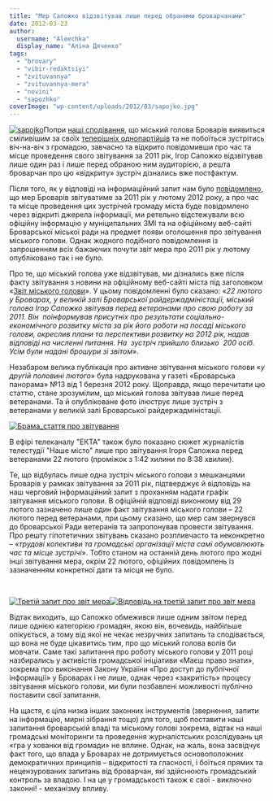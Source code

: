 ```yaml
---
title: "Мер Сапожко відзвітував лише перед обраними броварчанами"
date: 2012-03-23
author: 
  username: "Aleechka"
  display_name: "Аліна Дяченко"
tags: 
  - "brovary"
  - "vibir-redaktsiyi"
  - "zvituvannya"
  - "zvituvannya-mera"
  - "novini"
  - "sapozhko"
coverImage: "wp-content/uploads/2012/03/sapojko.jpg"
---
```


[![](https://mpz.brovary.org/wp-content/uploads/2012/03/sapojko.jpg "sapojko")](https://mpz.brovary.org/wp-content/uploads/2012/03/sapojko.jpg)Попри [наші сподівання](https://mpz.brovary.org/miskiy-golova-zvituvatime-u-lyutomu-2/), що міський голова Броварів виявиться сміливішим за своїх [теперішніх однопартійців](https://mpz.brovary.org/u-brovarah-na-zvituvanna-partii-regioniv-zabuli-zaprositi-viborciv/) та не побоїться зустрітись віч-на-віч з громадою, завчасно та відкрито повідомивши про час та місце проведення свого звітування за 2011 рік, Ігор Сапожко відзвітував лише один раз і лише перед обраною ним аудиторією, а решта броварчан про цю «відкриту» зустріч дізнались вже постфактум.

Після того, як у відповіді на інформаційний запит нам було [повідомлено](https://mpz.brovary.org/miskiy-golova-zvituvatime-u-lyutomu-2/), що мер Броварів звітуватиме за 2011 рік у лютому 2012 року, а про час та місце проведення цих зустрічей громаду міста буде повідомлено через відкриті джерела інформації, ми ретельно відстежували всю офіційну інформацію у муніципальних ЗМІ та на офіційному веб-сайті Броварської міської ради на предмет появи оголошення про звітування міського голови. Однак жодного подібного повідомлення із запрошенням всіх бажаючих почути звіт мера про 2011 рік у лютому опубліковано так і не було.

Про те, що міський голова уже відзвітував, ми дізнались вже після факту звітування з новини на офіційному веб-сайті міста під заголовком «[Звіт міського голови](http://docs.pravo-znaty.org.ua/p710/23.02.2012)». У цьому повідомленні було сказано: «_22 лютого у Броварах, у великій залі Броварської райдержадміністації, міський голова Ігор Сапожко звітував перед ветеранами про свою роботу за 2011. Він  поінформував присутніх про результати соціально-економічного розвитку міста за рік його роботи на посаді міського голови, окреслив плани та перспективи розвитку на 2012 рік, надав відповіді на численні питання. На  зустріч прийшло близько  200 осіб. Усім були надані брошури зі звітом_».

Незабаром велика публікація про активне звітування міського голови «_у другій половині лютого_» була надрукована у газеті «Броварська панорама» №13 від 1 березня 2012 року. Щоправда, якщо перечитати цю статтю, стане зрозумілим, що міський голова звітував лише перед ветеранами. Та й опубліковане фото ілюструє лише зустріч з ветеранами у великій залі Броварської райдержадміністації.

[![](https://mpz.brovary.org/wp-content/uploads/2012/03/Brama_stattya-pro-zvituvannya.jpg "Брама_стаття про звітування")](https://mpz.brovary.org/wp-content/uploads/2012/03/Brama_stattya-pro-zvituvannya.jpg)

В ефірі телеканалу "ЕКТА" також було показано сюжет журналістів телестудії "Наше місто" лише про звітування Ігоря Сапожка перед ветеранами 22 лютого (проміжок з 1:42 хилини по 8:38 хвилин).

Те, що відбулась лише одна зустріч міського голови з мешканцями Броварів у рамках звітування за 2011 рік, підтверджує й відповідь на наш черговий інформаційний запит з проханням надати графік звітування міського голови. В офіційній відповіді виконкому від 29 лютого зазначено лише один факт звітування міського голови – 22 лютого перед ветеранами, при цьому сказано, що мер сам звернувся до броварської Ради ветеранів та запропонував провести звітування. Про решту гіпотетичних звітувань сказано розпливчасто та неконкретно – «_трудові колективи та громадські організації міста самі обумовлюють час та місце зустрічі_». Тобто станом на останній день лютого про жодні інші звітування мера, окрім 22 лютого, офіційних повідомлень із зазначенням конкретної дати та місця не було.

 

[![](https://mpz.brovary.org/wp-content/uploads/2012/03/Tretiy-zapit-pro-zvit-mera.jpg "Третій запит про звіт мера")](https://mpz.brovary.org/wp-content/uploads/2012/03/Tretiy-zapit-pro-zvit-mera.jpg)[![](https://mpz.brovary.org/wp-content/uploads/2012/03/Vidpovid-na-tretiy-zapit-pro-zvit-mera.jpg "Відповідь на третій запит про звіт мера")](https://mpz.brovary.org/wp-content/uploads/2012/03/Vidpovid-na-tretiy-zapit-pro-zvit-mera.jpg)

Відтак виходить, що Сапожко обмежився лише одним звітом перед лише однією категорією громадян, якою він, вочевидь, найбільше опікується, а тому від якої не чекає незручних запитань та сподівається, що вона не буде цікавитись тим, про що міський голова волів би мовчати. Саме такі запитання про роботу міського голови у 2011 році назбирались у активістів громадської ініціативи «Маєш право знати», зокрема про виконання Закону України «Про доступ до публічної інформації» у Броварах і не лише, однак через «закритість» процесу звітування міського голови, ми були позбавлені можливості публічно поставити свої запитання.

На щастя, є ціла низка інших законних інструментів (звернення, запити на інформацію, мирні зібрання тощо) для того, щоб поставити наші запитання броварській владі та міському голові зокрема, відтак на наші громадські моніторинги та проведення журналістських розслідувань ця «гра у хованки від громади» не вплине. Однак, на жаль, вона засвідчує факт того, що влада у Броварах не дотримується основоположних демократичних принципів – відкритості та гласності, і боїться прямих та нецензурованих запитань від броварчан, які здійснюють громадський контроль за владою. І на це у громадськості також є свої - виключно законні! - механізму впливу.
